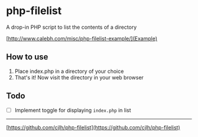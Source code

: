 # php-filelist

A drop-in PHP script to list the contents of a directory

[http://www.calebh.com/misc/php-filelist-example/](Example)

## How to use
1. Place index.php in a directory of your choice
2. That's it! Now visit the directory in your web browser

## Todo
- [ ] Implement toggle for displaying `index.php` in list

***

[https://github.com/cjlh/php-filelist](https://github.com/cjlh/php-filelist)